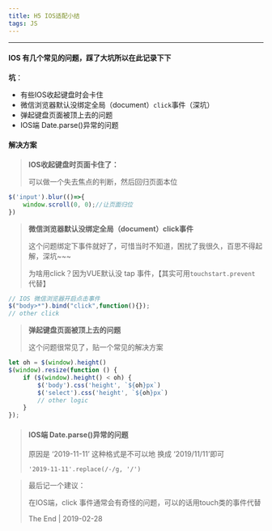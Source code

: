 ```yaml
---
title: H5 IOS适配小结
tags: JS
---
```


---

#### IOS 有几个常见的问题，踩了大坑所以在此记录下下

**坑**：

- 有些IOS收起键盘时会卡住
- 微信浏览器默认没绑定全局（document）`click`事件（深坑）
- 弹起键盘页面被顶上去的问题
- IOS端 Date.parse()异常的问题

#### 解决方案

> **IOS收起键盘时页面卡住了：**
>
> 可以做一个失去焦点的判断，然后回归页面本位

```javascript
$('input').blur(()=>{    
	window.scroll(0, 0);//让页面归位
})
```

> **微信浏览器默认没绑定全局（document）click事件**
>
> 这个问题绑定下事件就好了，可惜当时不知道，困扰了我很久，百思不得起解，深坑~~~
>
> 为啥用click？因为VUE默认没 tap 事件，【其实可用`touchstart.prevent` 代替】

```javascript
// IOS 微信浏览器开启点击事件
$("body>*").bind("click",function(){});
// other click
```

> **弹起键盘页面被顶上去的问题**
>
> 这个问题很常见了，贴一个常见的解决方案

```javascript
let oh = $(window).height()
$(window).resize(function () {
    if ($(window).height() < oh) {
        $('body').css('height', `${oh}px`)
        $('select').css('height', `${oh}px`)
        // other logic
    }
});
```

> #### IOS端 Date.parse()异常的问题
>
> 原因是 ‘2019-11-11’ 这种格式是不可以地 换成 ‘2019/11/11’即可
>
> ```
> '2019-11-11'.replace(/-/g, '/')
> ```

> 最后记一个建议：
>
> 在IOS端，click 事件通常会有奇怪的问题，可以的话用touch类的事件代替
>
> The End | 2019-02-28